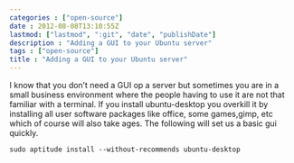 ```yaml
---
categories : ["open-source"]
date : 2012-08-08T13:10:55Z
lastmod: ["lastmod", ":git", "date", "publishDate"]
description : "Adding a GUI to your Ubuntu server"
tags : ["open-source"]
title : "Adding a GUI to your Ubuntu server"
---
```


I know that you don’t need a GUI op a server but sometimes you are in a small business environment where the people having to use it are not that familiar with a terminal. If you install ubuntu-desktop you overkill it by installing all user software packages like office, some games,gimp, etc which of course will also take ages. The following will set us a basic gui quickly.

    sudo aptitude install --without-recommends ubuntu-desktop